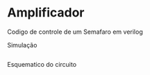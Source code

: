 # Amplificador
Codigo de controle de um Semafaro em verilog

Simulação

<img src="https://i.imgur.com/Pq8NMeR.png" alt= "">


Esquematico do circuito

<img src="https://i.imgur.com/i8eVcNj.png" alt="">
